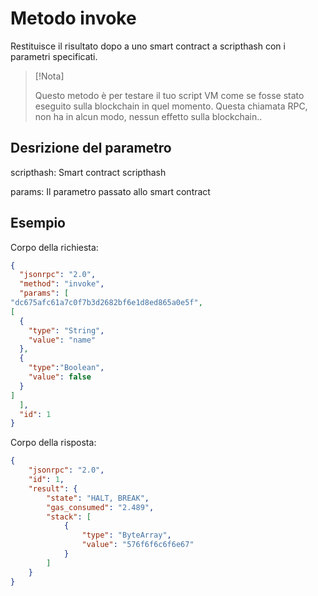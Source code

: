 # Metodo invoke 

Restituisce il risultato dopo a uno smart contract a scripthash con i parametri specificati.

> [!Nota]
>
> Questo metodo è per testare il tuo script VM come se fosse stato eseguito sulla blockchain in quel momento. Questa chiamata RPC, non ha in alcun modo, nessun effetto sulla blockchain..

## Desrizione del parametro

scripthash: Smart contract scripthash

params: Il parametro passato allo smart contract

## Esempio

Corpo della richiesta:

```json
{
  "jsonrpc": "2.0",
  "method": "invoke",
  "params": [
"dc675afc61a7c0f7b3d2682bf6e1d8ed865a0e5f",
[
  {
    "type": "String",
    "value": "name"
  },
  {
    "type":"Boolean",
    "value": false
  }
]
  ],
  "id": 1
}
```

Corpo della risposta:

```json
{
    "jsonrpc": "2.0",
    "id": 1,
    "result": {
        "state": "HALT, BREAK",
        "gas_consumed": "2.489",
        "stack": [
            {
                "type": "ByteArray",
                "value": "576f6f6c6f6e67"
            }
        ]
    }
}
```
